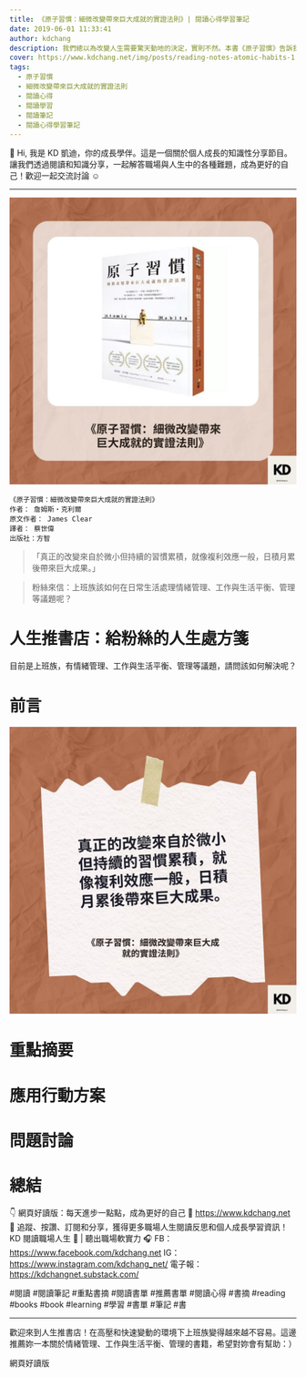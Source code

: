 ```yaml
---
title: 《原子習慣：細微改變帶來巨大成就的實證法則》| 閱讀心得學習筆記
date: 2019-06-01 11:33:41
author: kdchang
description: 我們總以為改變人生需要驚天動地的決定，實則不然。本書《原子習慣》告訴我們，真正的改變來自於`微小但持續的習慣累積`，就像`複利效應`一般，`日積月累後帶來巨大成果`。作者詹姆斯·克利爾透過科學研究與實證案例，提供了一套實用的方法論，讓我們能夠掌握習慣的力量，擺脫壞習慣，培養能帶來成功的好習慣。
cover: https://www.kdchang.net/img/posts/reading-notes-atomic-habits-1.jpg
tags:
  - 原子習慣
  - 細微改變帶來巨大成就的實證法則
  - 閱讀心得
  - 閱讀學習
  - 閱讀筆記
  - 閱讀心得學習筆記
---
```


👋 Hi, 我是 KD 凱迪，你的成長學伴。這是一個關於個人成長的知識性分享節目。讓我們透過閱讀和知識分享，一起解答職場與人生中的各種難題，成為更好的自己！歡迎一起交流討論 ☺️

---

![](img/posts/reading-notes-atomic-habits-1.jpg)

```
《原子習慣：細微改變帶來巨大成就的實證法則》
作者： 詹姆斯‧克利爾
原文作者： James Clear
譯者： 蔡世偉
出版社：方智
```

> 「真正的改變來自於微小但持續的習慣累積，就像複利效應一般，日積月累後帶來巨大成果。」

> 粉絲來信：上班族該如何在日常生活處理情緒管理、工作與生活平衡、管理等議題呢？

# 人生推書店：給粉絲的人生處方箋

目前是上班族，有情緒管理、工作與生活平衡、管理等議題，請問該如何解決呢？

# 前言

![](img/posts/reading-notes-atomic-habits-2.jpg)

# 重點摘要

# 應用行動方案

# 問題討論

# 總結

👇 網頁好讀版：每天進步一點點，成為更好的自己 💪
https://www.kdchang.net
👋 追蹤、按讚、訂閱和分享，獲得更多職場人生閱讀反思和個人成長學習資訊！
KD 閱讀職場人生 🔖 | 聽出職場軟實力 🎧
FB：https://www.facebook.com/kdchang.net
IG：https://www.instagram.com/kdchang_net/
電子報：https://kdchangnet.substack.com/

#閱讀 #閱讀筆記 #重點書摘 #閱讀書單 #推薦書單 #閱讀心得 #書摘 #reading #books #book #learning #學習 #書單 #筆記 #書

---

歡迎來到人生推書店！在高壓和快速變動的環境下上班族變得越來越不容易。這邊推薦妳一本關於情緒管理、工作與生活平衡、管理的書籍，希望對妳會有幫助：）

網頁好讀版
